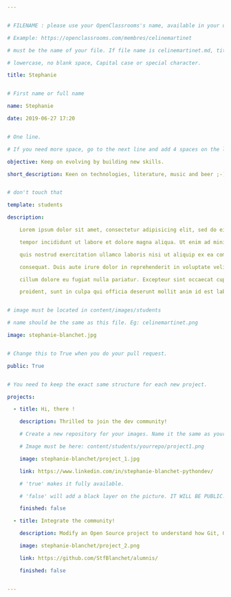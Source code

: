 ```yaml
---


# FILENAME : please use your OpenClassrooms's name, available in your url.

# Example: https://openclassrooms.com/membres/celinemartinet

# must be the name of your file. If file name is celinemartinet.md, title is celinemartinet.

# lowercase, no blank space, Capital case or special character.

title: Stephanie


# First name or full name

name: Stephanie

date: 2019-06-27 17:20


# One line.

# If you need more space, go to the next line and add 4 spaces on the left, as in 'description'.

objective: Keep on evolving by building new skills.

short_description: Keen on technologies, literature, music and beer ;-)


# don't touch that

template: students

description:

    Lorem ipsum dolor sit amet, consectetur adipisicing elit, sed do eiusmod

    tempor incididunt ut labore et dolore magna aliqua. Ut enim ad minim veniam,

    quis nostrud exercitation ullamco laboris nisi ut aliquip ex ea commodo

    consequat. Duis aute irure dolor in reprehenderit in voluptate velit esse

    cillum dolore eu fugiat nulla pariatur. Excepteur sint occaecat cupidatat non

    proident, sunt in culpa qui officia deserunt mollit anim id est laborum.


# image must be located in content/images/students

# name should be the same as this file. Eg: celinemartinet.png

image: stephanie-blanchet.jpg


# Change this to True when you do your pull request.

public: True


# You need to keep the exact same structure for each new project.

projects:

  - title: Hi, there !

    description: Thrilled to join the dev community! 

    # Create a new repository for your images. Name it the same as your nickname and profile picture.

    # Image must be here: content/students/yourrepo/project1.png

    image: stephanie-blanchet/project_1.jpg

    link: https://www.linkedin.com/in/stephanie-blanchet-pythondev/

    # 'true' makes it fully available.

    # 'false' will add a black layer on the picture. IT WILL BE PUBLIC! *** DON'T WANT TO GO PUBLIC, THANKS !

    finished: false    

  - title: Integrate the community!

    description: Modify an Open Source project to understand how Git, Github and pull requests work.

    image: stephanie-blanchet/project_2.png

    link: https://github.com/StfBlanchet/alumnis/

    finished: false


---
```

